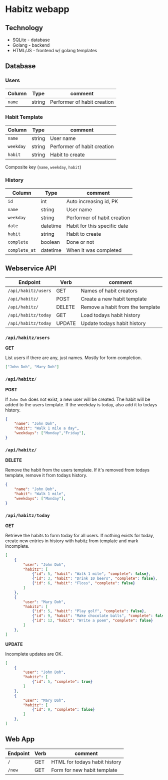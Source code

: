 # Habitz webapp

## Technology

- SQLite - database
- Golang - backend
- HTML/JS - frontend w/ golang templates

## Database

### Users

| Column | Type   | comment                     |
| ------ | ------ | --------------------------- |
| `name` | string | Performer of habit creation |

### Habit Template


| Column    | Type   | comment                     |
| --------- | ------ | --------------------------- |
| `name`    | string | User name                   |
| `weekday` | string | Performer of habit creation |
| `habit`   | string | Habit to create             |

Composite key (`name`, `weekday`, `habit`)

### History

| Column        | Type     | comment                      |
| ------------- | -------- | ---------------------------- |
| `id`          | int      | Auto increasing id, PK       |
| `name`        | string   | User name                    |
| `weekday`     | string   | Performer of habit creation  |
| `date`        | datetime | Habit for this specific date |
| `habit`       | string   | Habit to create              |
| `complete`    | boolean  | Done or not                  |
| `complete_at` | datetime | When it was completed        |

## Webservice API

| Endpoint            | Verb   | comment                          |
| ------------------- | ------ | -------------------------------- |
| `/api/habitz/users` | GET    | Names of habit creators          |
| `/api/habitz/`      | POST   | Create a new habit template      |
| `/api/habitz/`      | DELETE | Remove a habit from the template |
| `/api/habitz/today` | GET    | Load todays habit history        |
| `/api/habitz/today` | UPDATE | Update todays habit history      |

### `/api/habitz/users`

**GET**

List users if there are any, just names. Mostly for form completion.

```json
["John Doh", "Mary Doh"]
```

### `/api/habitz/`

**POST**

If `John Doh` does not exist, a new user will be created. The habit will be added to the users template. If the weekday is today, also add it to todays history. 

```json
{
    "name": "John Doh",
    "habit": "Walk 1 mile a day",
    "weekdays": ["Monday","Friday"],
}
```

### `/api/habitz/`

**DELETE**

Remove the habit from the users template. If it's removed from todays template, remove it from todays history. 

```json
{
    "name": "John Doh",
    "habit": "Walk 1 mile",
    "weekdays": ["Monday"],
}
```

### `/api/habitz/today`

**GET**

Retrieve the habits to form today for all users. If nothing exists for today, create new entries in history with habitz from template and mark incomplete. 

```json
[
    {
        "user": "John Doh",
        "habitz": [
            {"id": 5, "habit": "Walk 1 mile", "complete": false},
            {"id": 3, "habit": "Drink 10 beers", "complete": false},
            {"id": 6, "habit": "Floss", "complete": false}
        ]
    },
    {
        "user": "Mary Doh",
        "habitz": [
            {"id": 5, "habit": "Play golf", "complete": false},
            {"id": 9, "habit": "Make chocolate balls", "complete": false},
            {"id": 12, "habit": "Write a poem", "complete": false}
        ]
    },
]
```

**UPDATE**

Incomplete updates are OK. 

```json
[
    {
        "user": "John Doh",
        "habitz": [
            {"id": 5, "complete": true}
        ]
    },
    {
        "user": "Mary Doh",
        "habitz": [
            {"id": 9, "complete": false}
        ]
    },
]
```

## Web App

| Endpoint | Verb | comment                       |
| -------- | ---- | ----------------------------- |
| `/`      | GET  | HTML for todays habit history |
| `/new`   | GET  | Form for new habit template   |

